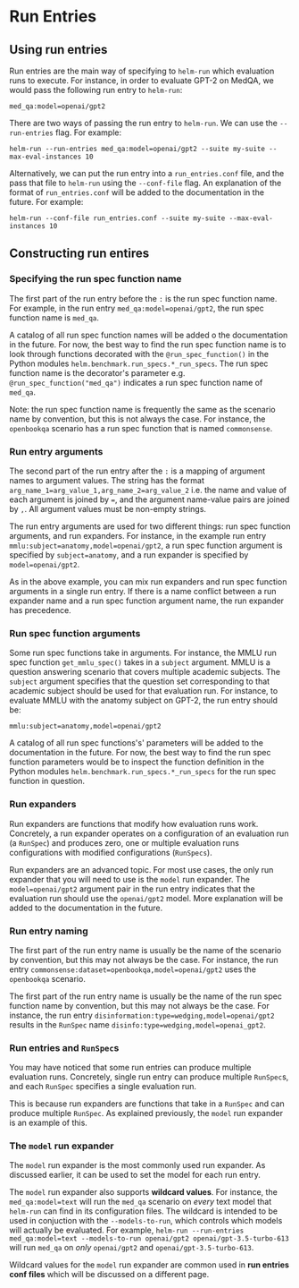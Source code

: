 # Run Entries

## Using run entries

Run entries are the main way of specifying to `helm-run` which evaluation runs to execute. For instance, in order to evaluate GPT-2 on MedQA, we would pass the following run entry to `helm-run`:

```
med_qa:model=openai/gpt2
```

There are two ways of passing the run entry to `helm-run`. We can use the `--run-entries` flag. For example:

```
helm-run --run-entries med_qa:model=openai/gpt2 --suite my-suite --max-eval-instances 10
```

Alternatively, we can put the run entry into a `run_entries.conf` file, and the pass that file to `helm-run` using the `--conf-file` flag. An explanation of the  format of `run_entries.conf` will be added to the documentation in the future. For example:

```
helm-run --conf-file run_entries.conf --suite my-suite --max-eval-instances 10
```

## Constructing run entires

### Specifying the run spec function name

The first part of the run entry before the `:` is the run spec function name. For example, in the run entry `med_qa:model=openai/gpt2`, the run spec function name is `med_qa`.

A catalog of all run spec function names will be added o the documentation in the future. For now, the best way to find the run spec function name is to look through functions decorated with the `@run_spec_function()` in the Python modules `helm.benchmark.run_specs.*_run_specs`. The run spec function name is the decorator's parameter e.g. `@run_spec_function("med_qa")` indicates a run spec function name of `med_qa`.

Note: the run spec function name is frequently the same as the scenario name by convention, but this is not always the case. For instance, the `openbookqa` scenario has a run spec function that is named `commonsense`.

### Run entry arguments

The second part of the run entry after the `:` is a mapping of argument names to argument values. The string has the format `arg_name_1=arg_value_1,arg_name_2=arg_value_2` i.e. the name and value of each argument is joined by `=`, and the argument name-value pairs are joined by `,`. All argument values must be non-empty strings.

The run entry arguments are used for two different things: run spec function arguments, and run expanders. For instance, in the example run entry `mmlu:subject=anatomy,model=openai/gpt2`, a run spec function argument is specified by `subject=anatomy`, and a run expander is specified by `model=openai/gpt2`.

As in the above example, you can mix run expanders and run spec function arguments in a single run entry. If there is a name conflict between a run expander name and a run spec function argument name, the run expander has precedence. 

### Run spec function arguments

Some run spec functions take in arguments. For instance, the MMLU run spec function `get_mmlu_spec()` takes in a `subject` argument. MMLU is a question answering scenario that covers multiple academic subjects. The `subject` argument specifies that the question set corresponding to that academic subject should be used for that evaluation run. For instance, to evaluate MMLU with the anatomy subject on GPT-2, the run entry should be:

`mmlu:subject=anatomy,model=openai/gpt2`

A catalog of all run spec functions's' parameters will be added to the documentation in the future. For now, the best way to find the run spec function parameters would be to inspect the function definition in the Python modules `helm.benchmark.run_specs.*_run_specs` for the run spec function in question.

### Run expanders

Run expanders are functions that modify how evaluation runs work. Concretely, a run expander operates on a configuration of an evaluation run (a `RunSpec`) and produces zero, one or multiple evaluation runs configurations with modified configurations (`RunSpecs`).

Run expanders are an advanced topic. For most use cases, the only run expander that you will need to use is the `model` run expander. The `model=openai/gpt2` argument pair in the run entry indicates that the evaluation run should use the `openai/gpt2` model. More explanation will be added to the documentation in the future.

### Run entry naming

The first part of the run entry name is usually be the name of the scenario by convention, but this may not always be the case. For instance, the run entry `commonsense:dataset=openbookqa,model=openai/gpt2` uses the `openbookqa` scenario.

The first part of the run entry name is usually be the name of the run spec function name by convention, but this may not always be the case. For instance, the run entry `disinformation:type=wedging,model=openai/gpt2` results in the `RunSpec` name `disinfo:type=wedging,model=openai_gpt2`.

### Run entries and `RunSpec`s

You may have noticed that some run entries can produce multiple evaluation runs. Concretely, single run entry can produce multiple `RunSpec`s, and each `RunSpec` specifies a single evaluation run.

This is because run expanders are functions that take in a `RunSpec` and can produce multiple `RunSpec`. As explained previously, the `model` run expander is an example of this.

### The `model` run expander

The `model` run expander is the most commonly used run expander. As discussed earlier, it can be used to set the model for each run entry.

The `model` run expander also supports **wildcard values**. For instance, the `med_qa:model=text` will run the `med_qa` scenario on _every_ text model that `helm-run` can find in its configuration files. The wildcard is intended to be used in conjuction with the `--models-to-run`, which controls which models will actually be evaluated. For example, `helm-run --run-entries med_qa:model=text --models-to-run openai/gpt2 openai/gpt-3.5-turbo-613` will run `med_qa` on _only_ `openai/gpt2` and `openai/gpt-3.5-turbo-613`.

Wildcard values for the `model` run expander are common used in **run entries conf files** which will be discussed on a different page.

